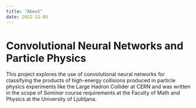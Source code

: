 ```yaml
---
title: "About"
date: 2022-12-05
---
```


# Convolutional Neural Networks and Particle Physics

This project explores the use of convolutional neural networks for classifying the products of high-energy collisions produced in particle physics experiments like the Large Hadron Collider at CERN and was written in the scope of *Seminar* course requirements at the Faculty of Math and Physics at the University of Ljubljana.
